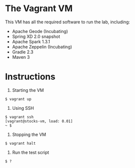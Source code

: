 # The Vagrant VM

This VM has all the required software to run the lab, including:

* Apache Geode (Incubating)
* Spring XD 2.0 snapshot
* Apache Spark 1.3.1
* Apache Zeppelin (Incubating)
* Gradle 2.3
* Maven 3

# Instructions

1. Starting the VM
```
$ vagrant up
```
1. Using SSH
```
$ vagrant ssh
[vagrant@stocks-vm, load: 0.01]
~ $
```
1. Stopping the VM
```
$ vagrant halt
```
1. Run the test script
```
$ ?
```
